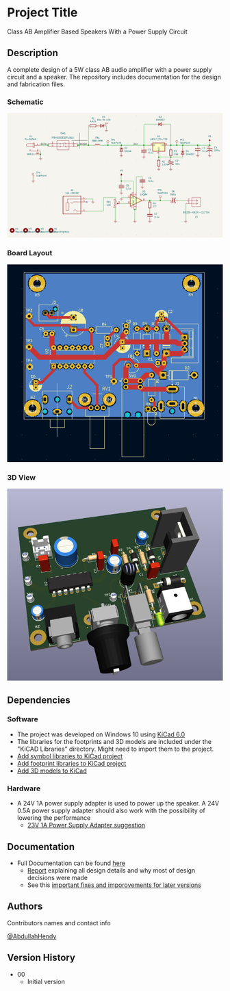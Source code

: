# Project Title

Class AB Amplifier Based Speakers With a Power Supply Circuit

## Description

A complete design of a 5W class AB audio amplifier with a power supply circuit and a speaker. 
The repository includes documentation for the design and fabrication files.

### Schematic

![Schematic](https://github.com/AbdullahHendy/Speaker-PCB/blob/main/Media/schematic.png)

### Board Layout

![Board Layout](https://github.com/AbdullahHendy/Speaker-PCB/blob/main/Media/Layout.png)

### 3D View


![3D View](https://github.com/AbdullahHendy/Speaker-PCB/blob/main/Media/3Dview.png)

## Dependencies

### Software

* The project was developed on Windows 10 using [KiCad 6.0](https://docs.kicad.org/6.0/)
* The libraries for the footprints and 3D models are included under the "KiCAD Libraries" directory. Might need to import them to the project.
* [Add symbol libraries to KiCad project](https://www.youtube.com/watch?v=iC3a5C4R820)
* [Add footprint libraries to KiCad project](https://www.youtube.com/watch?v=CBfGG5TKc6o)
* [Add 3D models to KiCad](https://www.youtube.com/watch?v=aqCzmXq5bb0)

### Hardware

* A 24V 1A power supply adapter is used to power up the speaker. A 24V 0.5A power supply adapter should also work with the possibility of lowering the performance 
	* [23V 1A Power Supply Adapter suggestion](https://www.amazon.com/gp/product/B09281KTS8/ref=ppx_yo_dt_b_asin_title_o02_s00?ie=UTF8&psc=1)

## Documentation
* Full Documentation can be found [here](https://github.com/AbdullahHendy/Speaker-PCB/tree/main/Documentation)
	* [Report](https://github.com/AbdullahHendy/Speaker-PCB/blob/main/Documentation/Amplifier%20Project%20Report.pdf) explaining all design details and why most of design decisions were made
    * See this [important fixes and imporovements for later versions](https://github.com/AbdullahHendy/Speaker-PCB/blob/main/Documentation/Fixes_Improvements.pdf)
    
## Authors


Contributors names and contact info

[@AbdullahHendy](https://www.linkedin.com/in/abdullah-hendy/)

## Version History

* 00
    * Initial version
